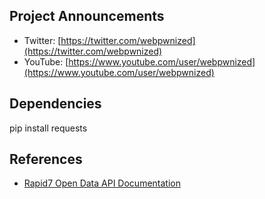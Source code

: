 ## Project Announcements

* Twitter: [https://twitter.com/webpwnized](https://twitter.com/webpwnized)
* YouTube: [https://www.youtube.com/user/webpwnized](https://www.youtube.com/user/webpwnized)

## Dependencies

pip install requests

## References

* [Rapid7 Open Data API Documentation](https://opendata.rapid7.com/apihelp/)
